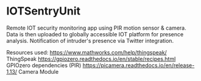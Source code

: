 # IOTSentryUnit
Remote IOT security monitoring app using PIR motion sensor & camera. 
Data is then uploaded to globally accessible IOT platform for presence analysis.
Notification of intruder's presence via Twitter integration.


Resources used:
https://www.mathworks.com/help/thingspeak/ ThingSpeak
https://gpiozero.readthedocs.io/en/stable/recipes.html GPIOzero dependencies (PIR)
https://picamera.readthedocs.io/en/release-1.13/ Camera Module

